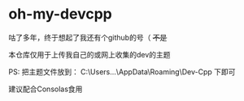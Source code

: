 # oh-my-devcpp

咕了多年，终于想起了我还有个github的号（ ~~不是~~

本仓库仅用于上传我自己的或网上收集的dev的主题

PS: 把主题文件放到： C:\Users\...\AppData\Roaming\Dev-Cpp 下即可

建议配合Consolas食用
